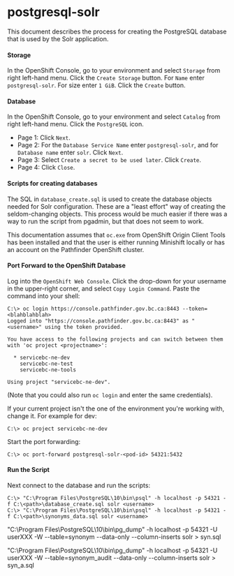 
# postgresql-solr

This document describes the process for creating the PostgreSQL database that is used by the Solr application.

#### Storage

In the OpenShift Console, go to your environment and select `Storage` from right left-hand menu. Click the `Create
Storage` button. For `Name` enter `postgresql-solr`. For size enter `1 GiB`. Click the `Create` button.

#### Database

In the OpenShift Console, go to your environment and select `Catalog` from right left-hand menu. Click the `PostgreSQL`
icon.
 - Page 1: Click `Next`.
 - Page 2: For the `Database Service Name` enter `postgresql-solr`, and for `Database name` enter `solr`. Click `Next`.
 - Page 3: Select `Create a secret to be used later`. Click `Create`.
 - Page 4: Click `Close`.

#### Scripts for creating databases

The SQL in `database_create.sql` is used to create the database objects needed for Solr configuration. These are a
"least effort" way of creating the seldom-changing objects. This process would be much easier if there was a way to run
the script from pgadmin, but that does not seem to work.

This documentation assumes that `oc.exe` from OpenShift Origin Client Tools has been installed and that the user is
either running Minishift locally or has an account on the Pathfinder OpenShift cluster.

#### Port Forward to the OpenShift Database

Log into the `OpenShift Web Console`. Click the drop-down for your username in the upper-right corner, and select
`Copy Login Command`. Paste the command into your shell:

```
C:\> oc login https://console.pathfinder.gov.bc.ca:8443 --token=<blahblahblah>
Logged into "https://console.pathfinder.gov.bc.ca:8443" as "<username>" using the token provided.

You have access to the following projects and can switch between them with 'oc project <projectname>':

  * servicebc-ne-dev
    servicebc-ne-test
    servicebc-ne-tools

Using project "servicebc-ne-dev".
```

(Note that you could also run `oc login` and enter the same credentials).

If your current project isn't the one of the environment you're working with, change it. For example for dev:

```
C:\> oc project servicebc-ne-dev
```

Start the port forwarding:

```
C:\> oc port-forward postgresql-solr-<pod-id> 54321:5432
```

#### Run the Script

Next connect to the database and run the scripts:

```
C:\> "C:\Program Files\PostgreSQL\10\bin\psql" -h localhost -p 54321 -f C:\<path>\database_create.sql solr <username>
C:\> "C:\Program Files\PostgreSQL\10\bin\psql" -h localhost -p 54321 -f C:\<path>\synonyms_data.sql solr <username>
```


"C:\Program Files\PostgreSQL\10\bin\pg_dump" -h localhost -p 54321 -U userXXX -W --table=synonym --data-only
--column-inserts solr > syn.sql

"C:\Program Files\PostgreSQL\10\bin\pg_dump" -h localhost -p 54321 -U userXXX -W --table=synonym_audit --data-only
--column-inserts solr > syn_a.sql
